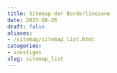 ```yaml
---
title: Sitemap der Borderlinezone
date: 2023-08-26
draft: false
aliases:
- /sitemap/sitemap_list.html
categories:
- sonstiges
slug: sitemap_list
---
```



